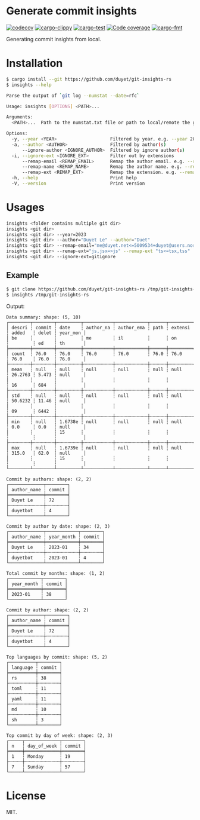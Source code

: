 # Generate commit insights

[![codecov](https://codecov.io/gh/duyet/git-insights-rs/branch/master/graph/badge.svg?token=VCDqi5hfza)](https://codecov.io/gh/duyet/git-insights-rs)
[![cargo-clippy](https://github.com/duyet/git-insights-rs/actions/workflows/cargo-clippy.yaml/badge.svg)](https://github.com/duyet/git-insights-rs/actions/workflows/cargo-clippy.yaml)
[![cargo-test](https://github.com/duyet/git-insights-rs/actions/workflows/cargo-test.yaml/badge.svg)](https://github.com/duyet/athena-rs/actions/workflows/cargo-test.yaml)
[![Code coverage](https://github.com/duyet/git-insights-rs/actions/workflows/cov.yaml/badge.svg)](https://github.com/duyet/athena-rs/actions/workflows/cov.yaml)
[![cargo-fmt](https://github.com/duyet/git-insights-rs/actions/workflows/cargo-fmt.yaml/badge.svg)](https://github.com/duyet/athena-rs/actions/workflows/cargo-fmt.yaml)

Generating commit insights from local.


# Installation

<!-- BEGIN INSTALLATION -->
```bash
$ cargo install --git https://github.com/duyet/git-insights-rs
$ insights --help

Parse the output of `git log --numstat --date=rfc`

Usage: insights [OPTIONS] <PATH>...

Arguments:
  <PATH>...  Path to the numstat.txt file or path to local/remote the git repo

Options:
  -y, --year <YEAR>                    Filtered by year. e.g. --year 2022 --year 2023
  -a, --author <AUTHOR>                Filtered by author(s)
      --ignore-author <IGNORE_AUTHOR>  Filtered by ignore author(s)
  -i, --ignore-ext <IGNORE_EXT>        Filter out by extensions
      --remap-email <REMAP_EMAIL>      Remap the author email. e.g. --remap-email "me@duyet.net<=5009534+duyet@users.noreply.github.com,lvduit08@gmail.com"
      --remap-name <REMAP_NAME>        Remap the author name. e.g. --remap-name "Duyet Le=>Duyet"
      --remap-ext <REMAP_EXT>          Remap the extension. e.g. --remap-ext "tsx=>ts"
  -h, --help                           Print help
  -V, --version                        Print version
```
<!-- END INSTALLATION -->

# Usages

```bash
insights <folder contains multiple git dir>
insights <git dir>
insights <git dir> --year=2023
insights <git dir> --author="Duyet Le" --author="Duet"
insights <git dir> --remap-email="me@duyet.net<=5009534+duyet@users.noreply.github.com" --author="Duet"
insights <git dir> --remap-ext="js,jsx=>js" --remap-ext "ts<=tsx,tss"
insights <git dir> --ignore-ext=gitignore
```

## Example

<!-- BEGIN DEMO -->
```bash
$ git clone https://github.com/duyet/git-insights-rs /tmp/git-insights-rs
$ insights /tmp/git-insights-rs
```

Output:

```
Data summary: shape: (5, 10)
┌────────┬────────┬─────────┬───────────┬────────────┬──────┬─────────┬─────────┬───────┬──────────┐
│ descri ┆ commit ┆ date    ┆ author_na ┆ author_ema ┆ path ┆ extensi ┆ added   ┆ delet ┆ year_mon │
│ be     ┆        ┆         ┆ me        ┆ il         ┆      ┆ on      ┆         ┆ ed    ┆ th       │
╞════════╪════════╪═════════╪═══════════╪════════════╪══════╪═════════╪═════════╪═══════╪══════════╡
│ count  ┆ 76.0   ┆ 76.0    ┆ 76.0      ┆ 76.0       ┆ 76.0 ┆ 76.0    ┆ 76.0    ┆ 76.0  ┆ 76.0     │
├╌╌╌╌╌╌╌╌┼╌╌╌╌╌╌╌╌┼╌╌╌╌╌╌╌╌╌┼╌╌╌╌╌╌╌╌╌╌╌┼╌╌╌╌╌╌╌╌╌╌╌╌┼╌╌╌╌╌╌┼╌╌╌╌╌╌╌╌╌┼╌╌╌╌╌╌╌╌╌┼╌╌╌╌╌╌╌┼╌╌╌╌╌╌╌╌╌╌┤
│ mean   ┆ null   ┆ null    ┆ null      ┆ null       ┆ null ┆ null    ┆ 26.2763 ┆ 5.473 ┆ null     │
│        ┆        ┆         ┆           ┆            ┆      ┆         ┆ 16      ┆ 684   ┆          │
├╌╌╌╌╌╌╌╌┼╌╌╌╌╌╌╌╌┼╌╌╌╌╌╌╌╌╌┼╌╌╌╌╌╌╌╌╌╌╌┼╌╌╌╌╌╌╌╌╌╌╌╌┼╌╌╌╌╌╌┼╌╌╌╌╌╌╌╌╌┼╌╌╌╌╌╌╌╌╌┼╌╌╌╌╌╌╌┼╌╌╌╌╌╌╌╌╌╌┤
│ std    ┆ null   ┆ null    ┆ null      ┆ null       ┆ null ┆ null    ┆ 50.6232 ┆ 11.46 ┆ null     │
│        ┆        ┆         ┆           ┆            ┆      ┆         ┆ 09      ┆ 6442  ┆          │
├╌╌╌╌╌╌╌╌┼╌╌╌╌╌╌╌╌┼╌╌╌╌╌╌╌╌╌┼╌╌╌╌╌╌╌╌╌╌╌┼╌╌╌╌╌╌╌╌╌╌╌╌┼╌╌╌╌╌╌┼╌╌╌╌╌╌╌╌╌┼╌╌╌╌╌╌╌╌╌┼╌╌╌╌╌╌╌┼╌╌╌╌╌╌╌╌╌╌┤
│ min    ┆ null   ┆ 1.6738e ┆ null      ┆ null       ┆ null ┆ null    ┆ 0.0     ┆ 0.0   ┆ null     │
│        ┆        ┆ 15      ┆           ┆            ┆      ┆         ┆         ┆       ┆          │
├╌╌╌╌╌╌╌╌┼╌╌╌╌╌╌╌╌┼╌╌╌╌╌╌╌╌╌┼╌╌╌╌╌╌╌╌╌╌╌┼╌╌╌╌╌╌╌╌╌╌╌╌┼╌╌╌╌╌╌┼╌╌╌╌╌╌╌╌╌┼╌╌╌╌╌╌╌╌╌┼╌╌╌╌╌╌╌┼╌╌╌╌╌╌╌╌╌╌┤
│ max    ┆ null   ┆ 1.6739e ┆ null      ┆ null       ┆ null ┆ null    ┆ 315.0   ┆ 62.0  ┆ null     │
│        ┆        ┆ 15      ┆           ┆            ┆      ┆         ┆         ┆       ┆          │
└────────┴────────┴─────────┴───────────┴────────────┴──────┴─────────┴─────────┴───────┴──────────┘

Commit by authors: shape: (2, 2)
┌─────────────┬────────┐
│ author_name ┆ commit │
╞═════════════╪════════╡
│ Duyet Le    ┆ 72     │
├╌╌╌╌╌╌╌╌╌╌╌╌╌┼╌╌╌╌╌╌╌╌┤
│ duyetbot    ┆ 4      │
└─────────────┴────────┘

Commit by author by date: shape: (2, 3)
┌─────────────┬────────────┬────────┐
│ author_name ┆ year_month ┆ commit │
╞═════════════╪════════════╪════════╡
│ Duyet Le    ┆ 2023-01    ┆ 34     │
├╌╌╌╌╌╌╌╌╌╌╌╌╌┼╌╌╌╌╌╌╌╌╌╌╌╌┼╌╌╌╌╌╌╌╌┤
│ duyetbot    ┆ 2023-01    ┆ 4      │
└─────────────┴────────────┴────────┘

Total commit by months: shape: (1, 2)
┌────────────┬────────┐
│ year_month ┆ commit │
╞════════════╪════════╡
│ 2023-01    ┆ 38     │
└────────────┴────────┘

Commit by author: shape: (2, 2)
┌─────────────┬────────┐
│ author_name ┆ commit │
╞═════════════╪════════╡
│ Duyet Le    ┆ 72     │
├╌╌╌╌╌╌╌╌╌╌╌╌╌┼╌╌╌╌╌╌╌╌┤
│ duyetbot    ┆ 4      │
└─────────────┴────────┘

Top languages by commit: shape: (5, 2)
┌──────────┬────────┐
│ language ┆ commit │
╞══════════╪════════╡
│ rs       ┆ 38     │
├╌╌╌╌╌╌╌╌╌╌┼╌╌╌╌╌╌╌╌┤
│ toml     ┆ 11     │
├╌╌╌╌╌╌╌╌╌╌┼╌╌╌╌╌╌╌╌┤
│ yaml     ┆ 11     │
├╌╌╌╌╌╌╌╌╌╌┼╌╌╌╌╌╌╌╌┤
│ md       ┆ 10     │
├╌╌╌╌╌╌╌╌╌╌┼╌╌╌╌╌╌╌╌┤
│ sh       ┆ 3      │
└──────────┴────────┘

Top commit by day of week: shape: (2, 3)
┌─────┬─────────────┬────────┐
│ n   ┆ day_of_week ┆ commit │
╞═════╪═════════════╪════════╡
│ 1   ┆ Monday      ┆ 19     │
├╌╌╌╌╌┼╌╌╌╌╌╌╌╌╌╌╌╌╌┼╌╌╌╌╌╌╌╌┤
│ 7   ┆ Sunday      ┆ 57     │
└─────┴─────────────┴────────┘

```
<!-- END DEMO -->

# License

MIT.
